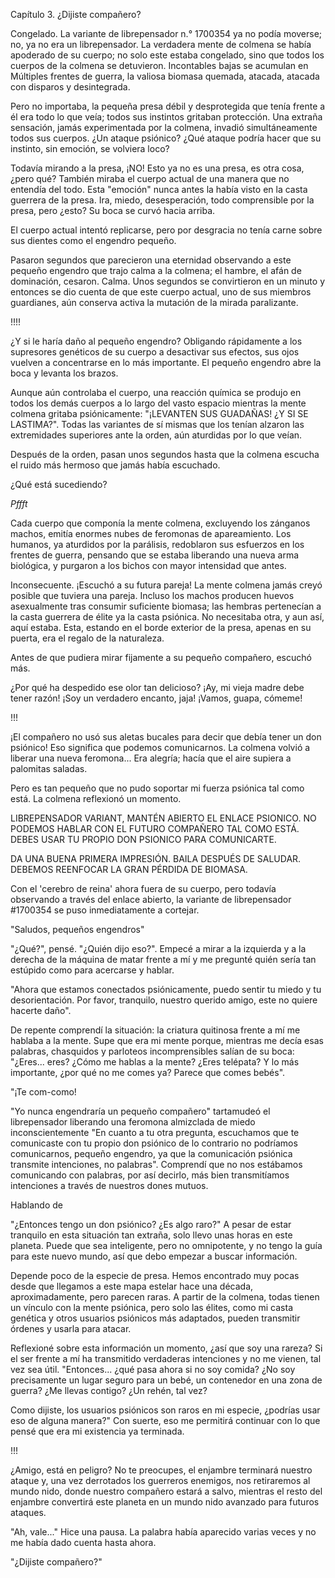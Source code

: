 Capítulo 3. ¿Dijiste compañero?

Congelado. La variante de librepensador n.° 1700354 ya no podía moverse; no, ya no era un librepensador. La verdadera mente de colmena se había apoderado de su cuerpo; no solo este estaba congelado, sino que todos los cuerpos de la colmena se detuvieron. Incontables bajas se acumulan en Múltiples frentes de guerra, la valiosa biomasa quemada, atacada, atacada con disparos y desintegrada.

Pero no importaba, la pequeña presa débil y desprotegida que tenía frente a él era todo lo que veía; todos sus instintos gritaban protección. Una extraña sensación, jamás experimentada por la colmena, invadió simultáneamente todos sus cuerpos. ¿Un ataque psiónico? ¿Qué ataque podría hacer que su instinto, sin emoción, se volviera loco?

Todavía mirando a la presa, ¡NO! Esto ya no es una presa, es otra cosa, ¿pero qué? También miraba el cuerpo actual de una manera que no entendía del todo. Esta "emoción" nunca antes la había visto en la casta guerrera de la presa. Ira, miedo, desesperación, todo comprensible por la presa, pero ¿esto? Su boca se curvó hacia arriba.

El cuerpo actual intentó replicarse, pero por desgracia no tenía carne sobre sus dientes como el engendro pequeño.

Pasaron segundos que parecieron una eternidad observando a este pequeño engendro que trajo calma a la colmena; el hambre, el afán de dominación, cesaron. Calma. Unos segundos se convirtieron en un minuto y entonces se dio cuenta de que este cuerpo actual, uno de sus miembros guardianes, aún conserva activa la mutación de la mirada paralizante.

!!!!

¿Y si le haría daño al pequeño engendro? Obligando rápidamente a los supresores genéticos de su cuerpo a desactivar sus efectos, sus ojos vuelven a concentrarse en lo más importante. El pequeño engendro abre la boca y levanta los brazos.

Aunque aún controlaba el cuerpo, una reacción química se produjo en todos los demás cuerpos a lo largo del vasto espacio mientras la mente colmena gritaba psiónicamente: "¡LEVANTEN SUS GUADAÑAS! ¿Y SI SE LASTIMA?". Todas las variantes de sí mismas que los tenían alzaron las extremidades superiores ante la orden, aún aturdidas por lo que veían.

Después de la orden, pasan unos segundos hasta que la colmena escucha el ruido más hermoso que jamás había escuchado.

¿Qué está sucediendo?

*Pffft*

Cada cuerpo que componía la mente colmena, excluyendo los zánganos machos, emitía enormes nubes de feromonas de apareamiento. Los humanos, ya aturdidos por la parálisis, redoblaron sus esfuerzos en los frentes de guerra, pensando que se estaba liberando una nueva arma biológica, y purgaron a los bichos con mayor intensidad que antes.

Inconsecuente. ¡Escuchó a su futura pareja! La mente colmena jamás creyó posible que tuviera una pareja. Incluso los machos producen huevos asexualmente tras consumir suficiente biomasa; las hembras pertenecían a la casta guerrera de élite ya la casta psiónica. No necesitaba otra, y aun así, aquí estaba. Esta, estando en el borde exterior de la presa, apenas en su puerta, era el regalo de la naturaleza.

Antes de que pudiera mirar fijamente a su pequeño compañero, escuchó más.

¿Por qué ha despedido ese olor tan delicioso? ¡Ay, mi vieja madre debe tener razón! ¡Soy un verdadero encanto, jaja! ¡Vamos, guapa, cómeme!

!!!

¡El compañero no usó sus aletas bucales para decir que debía tener un don psiónico! Eso significa que podemos comunicarnos. La colmena volvió a liberar una nueva feromona... Era alegría; hacía que el aire supiera a palomitas saladas.

Pero es tan pequeño que no pudo soportar mi fuerza psiónica tal como está. La colmena reflexionó un momento.

LIBREPENSADOR VARIANT, MANTÉN ABIERTO EL ENLACE PSIONICO. NO PODEMOS HABLAR CON EL FUTURO COMPAÑERO TAL COMO ESTÁ. DEBES USAR TU PROPIO DON PSIONICO PARA COMUNICARTE.

DA UNA BUENA PRIMERA IMPRESIÓN. BAILA DESPUÉS DE SALUDAR. DEBEMOS REENFOCAR LA GRAN PÉRDIDA DE BIOMASA.

Con el 'cerebro de reina' ahora fuera de su cuerpo, pero todavía observando a través del enlace abierto, la variante de librepensador #1700354 se puso inmediatamente a cortejar.

"Saludos, pequeños engendros"

"¿Qué?", ​​pensé. "¿Quién dijo eso?". Empecé a mirar a la izquierda y a la derecha de la máquina de matar frente a mí y me pregunté quién sería tan estúpido como para acercarse y hablar.

"Ahora que estamos conectados psiónicamente, puedo sentir tu miedo y tu desorientación. Por favor, tranquilo, nuestro querido amigo, este no quiere hacerte daño".

De repente comprendí la situación: la criatura quitinosa frente a mí me hablaba a la mente. Supe que era mi mente porque, mientras me decía esas palabras, chasquidos y parloteos incomprensibles salían de su boca: "¿Eres... eres? ¿Cómo me hablas a la mente? ¿Eres telépata? Y lo más importante, ¿por qué no me comes ya? Parece que comes bebés".

"¡Te com-como!

"Yo nunca engendraría un pequeño compañero" tartamudeó el librepensador liberando una feromona almizclada de miedo inconscientemente "En cuanto a tu otra pregunta, escuchamos que te comunicaste con tu propio don psiónico de lo contrario no podríamos comunicarnos, pequeño engendro, ya que la comunicación psiónica transmite intenciones, no palabras". Comprendí que no nos estábamos comunicando con palabras, por así decirlo, más bien transmitíamos intenciones a través de nuestros dones mutuos.

Hablando de

"¿Entonces tengo un don psiónico? ¿Es algo raro?" A pesar de estar tranquilo en esta situación tan extraña, solo llevo unas horas en este planeta. Puede que sea inteligente, pero no omnipotente, y no tengo la guía para este nuevo mundo, así que debo empezar a buscar información.

Depende poco de la especie de presa. Hemos encontrado muy pocas desde que llegamos a este mapa estelar hace una década, aproximadamente, pero parecen raras. A partir de la colmena, todas tienen un vínculo con la mente psiónica, pero solo las élites, como mi casta genética y otros usuarios psiónicos más adaptados, pueden transmitir órdenes y usarla para atacar.

Reflexioné sobre esta información un momento, ¿así que soy una rareza? Si el ser frente a mí ha transmitido verdaderas intenciones y no me vienen, tal vez sea útil. "Entonces... ¿qué pasa ahora si no soy comida? ¿No soy precisamente un lugar seguro para un bebé, un contenedor en una zona de guerra? ¿Me llevas contigo? ¿Un rehén, tal vez?

Como dijiste, los usuarios psiónicos son raros en mi especie, ¿podrías usar eso de alguna manera?" Con suerte, eso me permitirá continuar con lo que pensé que era mi existencia ya terminada.

!!!

¿Amigo, está en peligro? No te preocupes, el enjambre terminará nuestro ataque y, una vez derrotados los guerreros enemigos, nos retiraremos al mundo nido, donde nuestro compañero estará a salvo, mientras el resto del enjambre convertirá este planeta en un mundo nido avanzado para futuros ataques.

"Ah, vale..." Hice una pausa. La palabra había aparecido varias veces y no me había dado cuenta hasta ahora.

"¿Dijiste compañero?"
